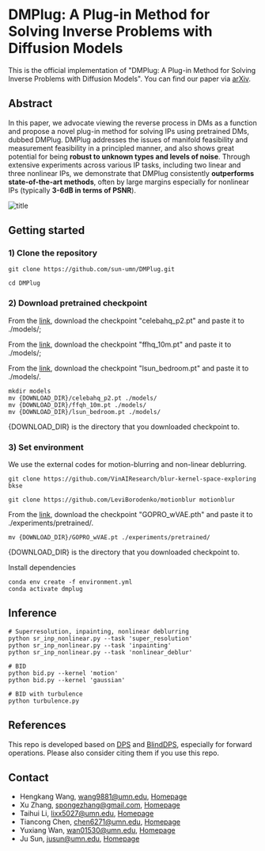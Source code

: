 # DMPlug: A Plug-in Method for Solving Inverse Problems with Diffusion Models

This is the official implementation of "DMPlug: A Plug-in Method for Solving Inverse Problems with Diffusion Models". You can find our paper via [arXiv](https://arxiv.org/abs/2405.16749).

## Abstract
In this paper, we advocate viewing the reverse process in DMs as a function and propose a novel plug-in method for solving 
IPs using pretrained DMs, dubbed DMPlug. DMPlug addresses the issues of manifold feasibility and measurement feasibility 
in a principled manner, and also shows great potential for being **robust to unknown types and levels of noise**. Through 
extensive experiments across various IP tasks, including two linear and three nonlinear IPs, we demonstrate that DMPlug 
consistently **outperforms state-of-the-art methods**, often by large margins especially for nonlinear IPs (typically **3-6dB in terms of PSNR**).

![title](images/main.png)

## Getting started 

### 1) Clone the repository

```
git clone https://github.com/sun-umn/DMPlug.git

cd DMPlug
```


### 2) Download pretrained checkpoint

From the [link](https://onedrive.live.com/?authkey=%21AOIJGI8FUQXvFf8&id=72419B431C262344%21103807&cid=72419B431C262344), download the checkpoint "celebahq_p2.pt" and paste it to ./models/;

From the [link](https://drive.google.com/drive/folders/1jElnRoFv7b31fG0v6pTSQkelbSX3xGZh), download the checkpoint "ffhq_10m.pt" and paste it to ./models/;

From the [link](https://github.com/openai/guided-diffusion), download the checkpoint "lsun_bedroom.pt" and paste it to ./models/.
```
mkdir models
mv {DOWNLOAD_DIR}/celebahq_p2.pt ./models/
mv {DOWNLOAD_DIR}/ffqh_10m.pt ./models/
mv {DOWNLOAD_DIR}/lsun_bedroom.pt ./models/
```
{DOWNLOAD_DIR} is the directory that you downloaded checkpoint to.


### 3) Set environment

We use the external codes for motion-blurring and non-linear deblurring.

```
git clone https://github.com/VinAIResearch/blur-kernel-space-exploring bkse

git clone https://github.com/LeviBorodenko/motionblur motionblur
```

From the [link](https://drive.google.com/file/d/1vRoDpIsrTRYZKsOMPNbPcMtFDpCT6Foy/view), download the checkpoint "GOPRO_wVAE.pth" and paste it to ./experiments/pretrained/.
```
mv {DOWNLOAD_DIR}/GOPRO_wVAE.pt ./experiments/pretrained/
```
{DOWNLOAD_DIR} is the directory that you downloaded checkpoint to.

Install dependencies

```
conda env create -f environment.yml
conda activate dmplug
```

## Inference

```
# Superresolution, inpainting, nonlinear deblurring
python sr_inp_nonlinear.py --task 'super_resolution'
python sr_inp_nonlinear.py --task 'inpainting'
python sr_inp_nonlinear.py --task 'nonlinear_deblur'

# BID
python bid.py --kernel 'motion'
python bid.py --kernel 'gaussian'

# BID with turbulence
python turbulence.py
```

## References
This repo is developed based on [DPS](https://github.com/DPS2022/diffusion-posterior-sampling) and [BlindDPS](https://github.com/BlindDPS/blind-dps), especially for forward operations. Please also consider citing them if you use this repo.


## Contact

- Hengkang Wang, wang9881@umn.edu, [Homepage](https://scholar.google.com/citations?hl=en&user=APqDZvUAAAAJ)
- Xu Zhang, spongezhang@gmail.com, [Homepage](https://xu-zhang-1987.github.io)
- Taihui Li, lixx5027@umn.edu, [Homepage](https://taihui.github.io/)
- Tiancong Chen, chen6271@umn.edu, [Homepage](https://sites.google.com/view/tiancong-chen)
- Yuxiang Wan, wan01530@umn.edu, [Homepage](https://www.linkedin.com/in/yuxiang-wan-31518921a/)
- Ju Sun, jusun@umn.edu, [Homepage](https://sunju.org/)
